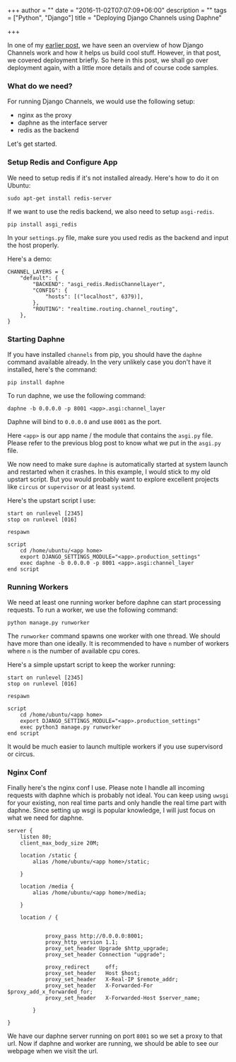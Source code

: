 +++
author = ""
date = "2016-11-02T07:07:09+06:00"
description = ""
tags = ["Python", "Django"]
title = "Deploying Django Channels using Daphne"

+++

In one of my <a href="http://masnun.rocks/2016/09/25/introduction-to-django-channels/">earlier post</a>, we 
have seen an overview of how Django Channels work and how it helps us build cool stuff. However, in that post, 
we covered deployment briefly. So here in this post, we shall go over deployment again, with a little more details 
and of course code samples. 

### What do we need? 

For running Django Channels, we would use the following setup: 

* nginx as the proxy
* daphne as the interface server
* redis as the backend 

Let's get started. 

### Setup Redis and Configure App

We need to setup redis if it's not installed already. Here's how to do it on Ubuntu:

```
sudo apt-get install redis-server
```

If we want to use the redis backend, we also need to setup `asgi-redis`. 

```
pip install asgi_redis
```

In your `settings.py` file, make sure you used redis as the backend and input the host properly. 

Here's a demo: 

```
CHANNEL_LAYERS = {
    "default": {
        "BACKEND": "asgi_redis.RedisChannelLayer",
        "CONFIG": {
            "hosts": [("localhost", 6379)],
        },
        "ROUTING": "realtime.routing.channel_routing",
    },
}
```

### Starting Daphne 

If you have installed `channels` from pip, you should have the `daphne` command available already. In the very 
unlikely case you don't have it installed, here's the command: 

```
pip install daphne
```

To run daphne, we use the following command: 

```
daphne -b 0.0.0.0 -p 8001 <app>.asgi:channel_layer
```
Daphne will bind to `0.0.0.0` and use `8001` as the port. 

Here `<app>` is our app name / the module that contains the `asgi.py` file. Please refer to the previous blog post 
to know what we put in the `asgi.py` file. 

We now need to make sure `daphne` is automatically started at system launch and restarted when it crashes. In this 
example, I would stick to my old upstart script. But you would probably want to explore excellent projects like 
`circus` or `supervisor` or at least `systemd`. 

Here's the upstart script I use: 

```
start on runlevel [2345]
stop on runlevel [016]

respawn

script
    cd /home/ubuntu/<app home>
    export DJANGO_SETTINGS_MODULE="<app>.production_settings"
    exec daphne -b 0.0.0.0 -p 8001 <app>.asgi:channel_layer
end script

```

### Running Workers

We need at least one running worker before daphne can start processing requests. To run a worker, we use the 
following command: 

```
python manage.py runworker
```

The `runworker` command spawns one worker with one thread. We should have more than one ideally. It is recommended
to have `n` number of workers where `n` is the number of available cpu cores. 

Here's a simple upstart script to keep the worker running: 

```
start on runlevel [2345]
stop on runlevel [016]

respawn

script
    cd /home/ubuntu/<app home>
    export DJANGO_SETTINGS_MODULE="<app>.production_settings"
    exec python3 manage.py runworker
end script
```

It would be much easier to launch multiple workers if you use supervisord or circus. 

### Nginx Conf 

Finally here's the nginx conf I use. Please note I handle all incoming requests with daphne which is probably 
not ideal. You can keep using `uwsgi` for your existing, non real time parts and only handle the real time part 
with daphne. Since setting up wsgi is popular knowledge, I will just focus on what we need for daphne. 

```
server {
    listen 80;
    client_max_body_size 20M;

    location /static {
       	alias /home/ubuntu/<app home>/static;

    }

    location /media {
        alias /home/ubuntu/<app home>/media;

    }

    location / {


       	    proxy_pass http://0.0.0.0:8001;
            proxy_http_version 1.1;
            proxy_set_header Upgrade $http_upgrade;
            proxy_set_header Connection "upgrade";

            proxy_redirect     off;
            proxy_set_header   Host $host;
            proxy_set_header   X-Real-IP $remote_addr;
            proxy_set_header   X-Forwarded-For $proxy_add_x_forwarded_for;
            proxy_set_header   X-Forwarded-Host $server_name;

        }

}
```

We have our daphne server running on port `8001` so we set a proxy to that url. Now if daphne and worker are 
running, we should be able to see our webpage when we visit the url.  
